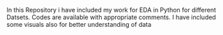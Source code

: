 In this Repository i have included my work for EDA in Python for different Datsets. Codes are available with appropriate comments. I have included some visuals also for better understanding of data

